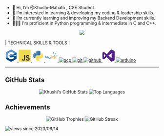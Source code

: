 - 👋 Hi, I’m @Khushi-Mahato , CSE Student .
- 👀 I’m interested in learning & developing my coding & leadership skills.
- 🌱 I’m currently learning and improving my Backend Development skills.
- 👩🏻‍💻 I'm proficient in Python programming & intermediate in C and C++.

<!---
Khushi-Mahato/Khushi-Mahato is a ✨ special ✨ repository because its `README.md` (this file) appears on your GitHub profile.
You can click the Preview link to take a look at your changes.
--->
<p align="center">
<!--   <a href="https://github.com/DenverCoder1/readme-typing-svg"> -->
    <img src="https://readme-typing-svg.herokuapp.com?color=E22FE4&width=380&height=28&lines=Hi👋+I'm+Khushi+Mahato..;I'm+a+Coder+👩🏻‍💻.;Nice+To+Meet+You+....&center=true"></a></p>
<!--     <img src="https://readme-typing-svg.herokuapp.com?color=E22FE4&width=380&height=28&lines=Hi👋+I'm+Khushi+Mahato..;Microsoft+Student+Ambassador;Coder..;Nice+To+Meet+You+....&center=true"></a></p>
 -->
|  TECHNICAL SKILLS & TOOLS |

<p align="right side">
<a  href="https://www.w3schools.com/cpp/" target="__blank" rel="noreferrer">
    <img src="https://raw.githubusercontent.com/devicons/devicon/master/icons/cplusplus/cplusplus-original.svg" alt="cplusplus" width="40" height="40"/>
  </a>
  <a  href="https://developer.mozilla.org/en-US/docs/Web/JavaScript" target="__blank" rel="noreferrer">
    <img src="https://raw.githubusercontent.com/devicons/devicon/master/icons/javascript/javascript-original.svg" alt="javascript" width="40" height="40"/>
  </a>
  <a  href="https://www.python.org" target="__blank" rel="noreferrer">
       <img src="https://raw.githubusercontent.com/devicons/devicon/master/icons/python/python-original.svg" alt="python" width="40" height="40"/>
  </a>
  <a   href="https://www.mysql.com/" target="__blank" rel="noreferrer">
       <img src="https://raw.githubusercontent.com/devicons/devicon/master/icons/mysql/mysql-original-wordmark.svg" alt="mysql" width="40" height="40"/>
  </a>
  <a   href="https://cloud.google.com" target="__blank" rel="noreferrer">
    <img src="https://www.vectorlogo.zone/logos/google_cloud/google_cloud-icon.svg" alt="gcp" width="40" height="40"/>
  </a>
   </a>
  <a href="https://git-scm.com/" target="_blank" rel="noreferrer">
    <img src="https://www.vectorlogo.zone/logos/git-scm/git-scm-icon.svg" alt="git" width="40" height="40"/>
  </a>
  <a href="https://www.github.com" target="_blank" rel="noreferrer">
    <img src="https://www.vectorlogo.zone/logos/github/github-icon.svg" alt="github" width="40" height="40"/>
  </a>
  <a href="https://code.visualstudio.com/" target="_blank" rel="noreferrer">
    <img src="https://raw.githubusercontent.com/devicons/devicon/master/icons/visualstudio/visualstudio-plain.svg" alt="vscode" width="40" height="40"/>
  </a>
  <a href="https://www.arduino.cc/" target="_blank" rel="noreferrer">
    <img src="https://cdn.worldvectorlogo.com/logos/arduino-1.svg" alt="arduino" width="40" height="40"/>
  </a>
  
  ------
## GitHub Stats
<p align="center">
  <img src="https://github-readme-stats.vercel.app/api?username=khushi-mahato&show_icons=true&theme=radical" alt="Khushi's GitHub Stats" />
  <img src="https://github-readme-stats.vercel.app/api/top-langs/?username=khushi-mahato&layout=compact&theme=radical" alt="Top Languages" width="38%"/>
</p>

## Achievements
<p align="center">
  <img src="https://github-profile-trophy.vercel.app/?username=Khushi-Mahato&theme=onedark&no-frame=true&row=1&column=6" alt="GitHub Trophies" />
  <img src="https://github-readme-streak-stats.herokuapp.com/?user=Khushi-Mahato&theme=radical" alt="GitHub Streak" />
</p>

  ![views since 2023/06/14](https://visitor-badge-deno.deno.dev/Khushi-Mahato.Khushi-Mahato.svg)
